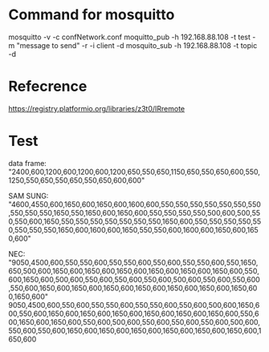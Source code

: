 # Command for mosquitto 
mosquitto -v -c confNetwork.conf
moquitto_pub -h 192.168.88.108 -t test -m "message to send" -r -i client -d
mosquito_sub -h 192.168.88.108 -t topic -d

# Refecrence 
https://registry.platformio.org/libraries/z3t0/IRremote


# Test
data frame: "2400,600,1200,600,1200,600,1200,650,550,650,1150,650,550,650,600,550,1250,550,650,550,650,550,650,600,600"

SAM SUNG: "4600,4550,600,1650,600,1650,600,1600,600,550,550,550,550,550,550,550,550,550,550,1650,550,1650,600,1650,600,550,550,550,550,500,600,500,550,550,600,1650,550,550,550,550,550,550,550,1650,600,550,550,550,550,550,550,550,550,1650,600,1600,600,1650,550,550,600,1600,600,1650,600,1650,600"

NEC:        "9050,4500,600,550,550,600,550,550,600,550,600,550,550,600,550,1650,650,500,600,1650,600,1650,600,1650,600,1650,600,1650,600,1650,600,550,600,1650,600,500,600,550,600,550,600,550,600,500,600,550,600,550,600,550,600,1650,600,1650,600,1650,600,1650,600,1650,600,1650,600,1650,600,1650,600"
9050,4500,600,550,600,550,550,600,550,550,600,550,600,500,600,1650,600,550,600,1650,600,1650,600,1650,600,1650,600,1650,600,1650,600,550,600,1650,600,1650,600,550,600,500,600,550,600,550,600,550,600,500,600,550,600,550,600,1650,600,1650,600,1650,600,1650,600,1650,600,1650,600,1650,600